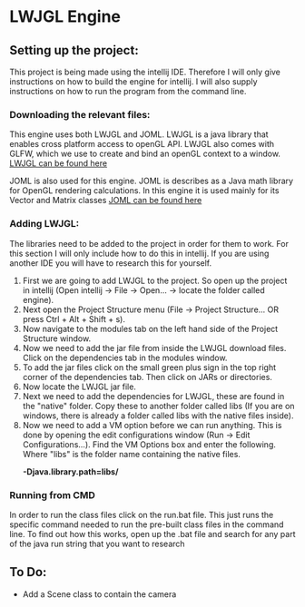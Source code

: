 <h1>LWJGL Engine</h1>

<h2>Setting up the project:</h2>
<p>
    This project is being made using the intellij IDE. Therefore I will only give instructions on how to build the engine for intellij. I will also supply instructions on how to run the program from the command line.
</p>

<h3>Downloading the relevant files:</h3>
<p>
    This engine uses both LWJGL and JOML. LWJGL is a java library that enables cross platform access to openGL API. LWJGL also comes with GLFW, which we use to create and bind an openGL context to a window.
    <a href="https://www.lwjgl.org/">LWJGL can be found here</a>
</p>
<p>
    JOML is also used for this engine. JOML is describes as a Java math library for OpenGL rendering calculations. In this engine it is used mainly for its Vector and Matrix classes
    <a href="https://github.com/JOML-CI/JOML">JOML can be found here</a>
</p>

<h3>Adding LWJGL:</h3>
<p>
    The libraries need to be added to the project in order for them to work. For this section I will only include how to do this in intellij. If you are using another IDE you will have to research this for yourself.
</p>
<ol>
    <li>
        First we are going to add LWJGL to the project. So open up the project in intellij (Open intellij -> File -> Open... -> locate the folder called engine).
    </li>
    <li>
        Next open the Project Structure menu (File -> Project Structure... OR press Ctrl + Alt + Shift + s).
    </li>
    <li>
        Now navigate to the modules tab on the left hand side of the Project Structure window.
    </li>
    <li>
        Now we need to add the jar file from inside the LWJGL download files. Click on the dependencies tab in the modules window.
    </li>
    <li>
        To add the jar files click on the small green plus sign in the top right corner of the dependencies tab. Then click on JARs or directories.
    </li>
    <li>
        Now locate the LWJGL jar file.
    </li>
    <li>
        Next we need to add the dependencies for LWJGL, these are found in the "native" folder. Copy these to another folder called libs (If you are on windows, there is already a folder called libs with the native files inside).
    </li>
    <li>
        Now we need to add a VM option before we can run anything. This is done by opening the edit configurations window (Run -> Edit Configurations...).  Find the VM Options box and enter the following. Where "libs" is the folder name containing the native files.
        <p><strong>-Djava.library.path=libs/</strong></p>
    </li>
</ol>

<h3>Running from CMD</h3>
<p>In order to run the class files click on the run.bat file. This just runs the specific command needed to run the pre-built class files in the command line. To find out how this works, open up the .bat file and search for any part of the java run string that you want to research</p>

<h2>To Do:</h2>
<ul>
    <li>Add a Scene class to contain the camera</li>
</ul>
